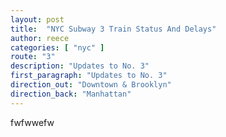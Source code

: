 ```yaml
---
layout: post
title:  "NYC Subway 3 Train Status And Delays"
author: reece
categories: [ "nyc" ]
route: "3"
description: "Updates to No. 3"
first_paragraph: "Updates to No. 3"
direction_out: "Downtown & Brooklyn"
direction_back: "Manhattan"
---
```


fwfwwefw
